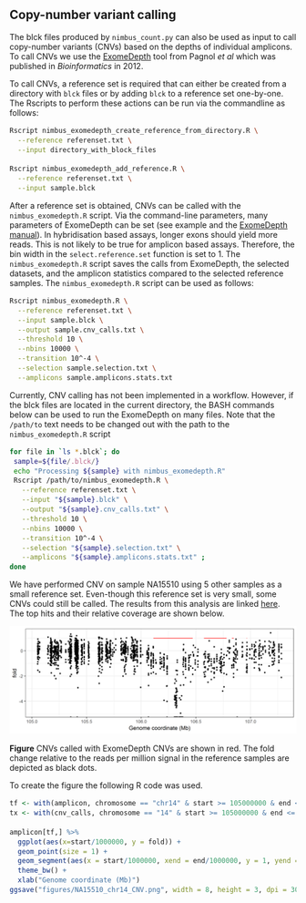 
Copy-number variant calling
---------------------------

The blck files produced by `nimbus_count.py` can also be used as input to call copy-number variants (CNVs) based on the depths of individual amplicons. To call CNVs we use the [ExomeDepth](https://cran.r-project.org/web/packages/ExomeDepth/index.html) tool from Pagnol *et al* which was published in *Bioinformatics* in 2012.

To call CNVs, a reference set is required that can either be created from a directory with `blck` files or by adding `blck` to a reference set one-by-one. The Rscripts to perform these actions can be run via the commandline as follows:

```bash
Rscript nimbus_exomedepth_create_reference_from_directory.R \
  --reference referenset.txt \
  --input directory_with_block_files

Rscript nimbus_exomedepth_add_reference.R \
  --reference referenset.txt \
  --input sample.blck
```

After a reference set is obtained, CNVs can be called with the `nimbus_exomedepth.R` script. Via the command-line parameters, many parameters of ExomeDepth can be set (see example and the [ExomeDepth manual](https://cran.r-project.org/web/packages/ExomeDepth/index.html)). In hybridisation based assays, longer exons should yield more reads. This is not likely to be true for amplicon based assays. Therefore, the bin width in the `select.reference.set` function is set to 1. The `nimbus_exomedepth.R` script saves the calls from ExomeDepth, the selected datasets, and the amplicon statistics compared to the selected reference samples. The `nimbus_exomedepth.R` script can be used as follows:

```bash
Rscript nimbus_exomedepth.R \
  --reference referenset.txt \
  --input sample.blck \
  --output sample.cnv_calls.txt \
  --threshold 10 \
  --nbins 10000 \
  --transition 10^-4 \
  --selection sample.selection.txt \
  --amplicons sample.amplicons.stats.txt
```

 Currently, CNV calling has not been implemented in a workflow. However, if the blck files are located in the current directory, the BASH commands below can be used to run the ExomeDepth on many files. Note that the `/path/to` text needs to be changed out with the path to the `nimbus_exomedepth.R` script

 ```bash
for file in `ls *.blck`; do
  sample=${file/.blck/}
  echo "Processing ${sample} with nimbus_exomedepth.R"
  Rscript /path/to/nimbus_exomedepth.R \
    --reference referenset.txt \
    --input "${sample}.blck" \
    --output "${sample}.cnv_calls.txt" \
    --threshold 10 \
    --nbins 10000 \
    --transition 10^-4 \
    --selection "${sample}.selection.txt" \
    --amplicons "${sample}.amplicons.stats.txt" ;
done
 ```

We have performed CNV on sample NA15510 using 5 other samples as a small reference set. Even-though this reference set is very small, some CNVs could still be called. The results from this analysis are linked [here](exomedepth_cnv_calls.txt). The top hits and their relative coverage are shown below.

![Top ExomeDepth hit on chromosome 14](NA15510_chr14_CNV.png)

**Figure** CNVs called with ExomeDepth CNVs are shown in red. The fold change relative to the reads per million signal in the reference samples are depicted as black dots.

To create the figure the following R code was used.

```R
tf <- with(amplicon, chromosome == "chr14" & start >= 105000000 & end <= 108000000)
tx <- with(cnv_calls, chromosome == "14" & start >= 105000000 & end <= 108000000)

amplicon[tf,] %>%
  ggplot(aes(x=start/1000000, y = fold)) +
  geom_point(size = 1) +
  geom_segment(aes(x = start/1000000, xend = end/1000000, y = 1, yend = 1), colour = "red", data = cnv_calls[tx, ]) +
  theme_bw() +
  xlab("Genome coordinate (Mb)")
ggsave("figures/NA15510_chr14_CNV.png", width = 8, height = 3, dpi = 300)
```
